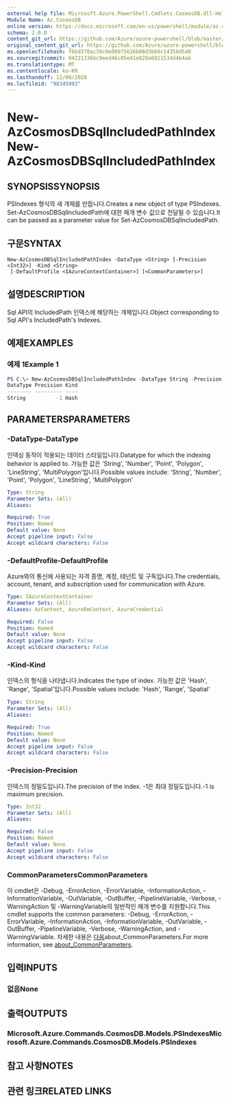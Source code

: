 ```yaml
---
external help file: Microsoft.Azure.PowerShell.Cmdlets.CosmosDB.dll-Help.xml
Module Name: Az.CosmosDB
online version: https://docs.microsoft.com/en-us/powershell/module/az.cosmosdb/new-azcosmosdbsqlincludedpathindex
schema: 2.0.0
content_git_url: https://github.com/Azure/azure-powershell/blob/master/src/CosmosDB/CosmosDB/help/New-AzCosmosDBSqlIncludedPathIndex.md
original_content_git_url: https://github.com/Azure/azure-powershell/blob/master/src/CosmosDB/CosmosDB/help/New-AzCosmosDBSqlIncludedPathIndex.md
ms.openlocfilehash: f6bd378ac39c0e00975616b08d3bb9c14358d5d0
ms.sourcegitcommit: 04221336bc9eed46c05ed1e828a6811534d4b4ab
ms.translationtype: MT
ms.contentlocale: ko-KR
ms.lasthandoff: 12/08/2020
ms.locfileid: "98345993"
---
```

# <span data-ttu-id="a632c-101">New-AzCosmosDBSqlIncludedPathIndex</span><span class="sxs-lookup"><span data-stu-id="a632c-101">New-AzCosmosDBSqlIncludedPathIndex</span></span>

## <span data-ttu-id="a632c-102">SYNOPSIS</span><span class="sxs-lookup"><span data-stu-id="a632c-102">SYNOPSIS</span></span>
<span data-ttu-id="a632c-103">PSIndexes 형식의 새 개체를 만듭니다.</span><span class="sxs-lookup"><span data-stu-id="a632c-103">Creates a new object of type PSIndexes.</span></span> <span data-ttu-id="a632c-104">Set-AzCosmosDBSqlIncludedPath에 대한 매개 변수 값으로 전달될 수 있습니다.</span><span class="sxs-lookup"><span data-stu-id="a632c-104">It can be passed as a parameter value for Set-AzCosmosDBSqlIncludedPath.</span></span>

## <span data-ttu-id="a632c-105">구문</span><span class="sxs-lookup"><span data-stu-id="a632c-105">SYNTAX</span></span>

```
New-AzCosmosDBSqlIncludedPathIndex -DataType <String> [-Precision <Int32>] -Kind <String>
 [-DefaultProfile <IAzureContextContainer>] [<CommonParameters>]
```

## <span data-ttu-id="a632c-106">설명</span><span class="sxs-lookup"><span data-stu-id="a632c-106">DESCRIPTION</span></span>
<span data-ttu-id="a632c-107">Sql API의 IncludedPath 인덱스에 해당하는 개체입니다.</span><span class="sxs-lookup"><span data-stu-id="a632c-107">Object corresponding to Sql API's IncludedPath's Indexes.</span></span>

## <span data-ttu-id="a632c-108">예제</span><span class="sxs-lookup"><span data-stu-id="a632c-108">EXAMPLES</span></span>

### <span data-ttu-id="a632c-109">예제 1</span><span class="sxs-lookup"><span data-stu-id="a632c-109">Example 1</span></span>
```powershell
PS C:\> New-AzCosmosDBSqlIncludedPathIndex -DataType String -Precision -1 -Kind Hash
DataType Precision Kind
-------- --------- ----
String          -1 Hash
```

## <span data-ttu-id="a632c-110">PARAMETERS</span><span class="sxs-lookup"><span data-stu-id="a632c-110">PARAMETERS</span></span>

### <span data-ttu-id="a632c-111">-DataType</span><span class="sxs-lookup"><span data-stu-id="a632c-111">-DataType</span></span>
<span data-ttu-id="a632c-112">인덱싱 동작이 적용되는 데이터 스타일입니다.</span><span class="sxs-lookup"><span data-stu-id="a632c-112">Datatype for which the indexing behavior is applied to.</span></span>
<span data-ttu-id="a632c-113">가능한 값은 'String', 'Number', 'Point', 'Polygon', 'LineString', 'MultiPolygon'입니다.</span><span class="sxs-lookup"><span data-stu-id="a632c-113">Possible values include: 'String', 'Number', 'Point', 'Polygon', 'LineString', 'MultiPolygon'</span></span>

```yaml
Type: String
Parameter Sets: (All)
Aliases:

Required: True
Position: Named
Default value: None
Accept pipeline input: False
Accept wildcard characters: False
```

### <span data-ttu-id="a632c-114">-DefaultProfile</span><span class="sxs-lookup"><span data-stu-id="a632c-114">-DefaultProfile</span></span>
<span data-ttu-id="a632c-115">Azure와의 통신에 사용되는 자격 증명, 계정, 테넌트 및 구독입니다.</span><span class="sxs-lookup"><span data-stu-id="a632c-115">The credentials, account, tenant, and subscription used for communication with Azure.</span></span>

```yaml
Type: IAzureContextContainer
Parameter Sets: (All)
Aliases: AzContext, AzureRmContext, AzureCredential

Required: False
Position: Named
Default value: None
Accept pipeline input: False
Accept wildcard characters: False
```

### <span data-ttu-id="a632c-116">-Kind</span><span class="sxs-lookup"><span data-stu-id="a632c-116">-Kind</span></span>
<span data-ttu-id="a632c-117">인덱스의 형식을 나타냅니다.</span><span class="sxs-lookup"><span data-stu-id="a632c-117">Indicates the type of index.</span></span>
<span data-ttu-id="a632c-118">가능한 값은 'Hash', 'Range', 'Spatial'입니다.</span><span class="sxs-lookup"><span data-stu-id="a632c-118">Possible values include: 'Hash', 'Range', 'Spatial'</span></span>

```yaml
Type: String
Parameter Sets: (All)
Aliases:

Required: True
Position: Named
Default value: None
Accept pipeline input: False
Accept wildcard characters: False
```

### <span data-ttu-id="a632c-119">-Precision</span><span class="sxs-lookup"><span data-stu-id="a632c-119">-Precision</span></span>
<span data-ttu-id="a632c-120">인덱스의 정밀도입니다.</span><span class="sxs-lookup"><span data-stu-id="a632c-120">The precision of the index.</span></span>
<span data-ttu-id="a632c-121">-1은 최대 정밀도입니다.</span><span class="sxs-lookup"><span data-stu-id="a632c-121">-1 is maximum precision.</span></span>

```yaml
Type: Int32
Parameter Sets: (All)
Aliases:

Required: False
Position: Named
Default value: None
Accept pipeline input: False
Accept wildcard characters: False
```

### <span data-ttu-id="a632c-122">CommonParameters</span><span class="sxs-lookup"><span data-stu-id="a632c-122">CommonParameters</span></span>
<span data-ttu-id="a632c-123">이 cmdlet은 -Debug, -ErrorAction, -ErrorVariable, -InformationAction, -InformationVariable, -OutVariable, -OutBuffer, -PipelineVariable, -Verbose, -WarningAction 및 -WarningVariable의 일반적인 매개 변수를 지원합니다.</span><span class="sxs-lookup"><span data-stu-id="a632c-123">This cmdlet supports the common parameters: -Debug, -ErrorAction, -ErrorVariable, -InformationAction, -InformationVariable, -OutVariable, -OutBuffer, -PipelineVariable, -Verbose, -WarningAction, and -WarningVariable.</span></span> <span data-ttu-id="a632c-124">자세한 내용은 [다음](http://go.microsoft.com/fwlink/?LinkID=113216)about_CommonParameters.</span><span class="sxs-lookup"><span data-stu-id="a632c-124">For more information, see [about_CommonParameters](http://go.microsoft.com/fwlink/?LinkID=113216).</span></span>

## <span data-ttu-id="a632c-125">입력</span><span class="sxs-lookup"><span data-stu-id="a632c-125">INPUTS</span></span>

### <span data-ttu-id="a632c-126">없음</span><span class="sxs-lookup"><span data-stu-id="a632c-126">None</span></span>

## <span data-ttu-id="a632c-127">출력</span><span class="sxs-lookup"><span data-stu-id="a632c-127">OUTPUTS</span></span>

### <span data-ttu-id="a632c-128">Microsoft.Azure.Commands.CosmosDB.Models.PSIndexes</span><span class="sxs-lookup"><span data-stu-id="a632c-128">Microsoft.Azure.Commands.CosmosDB.Models.PSIndexes</span></span>

## <span data-ttu-id="a632c-129">참고 사항</span><span class="sxs-lookup"><span data-stu-id="a632c-129">NOTES</span></span>

## <span data-ttu-id="a632c-130">관련 링크</span><span class="sxs-lookup"><span data-stu-id="a632c-130">RELATED LINKS</span></span>
